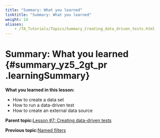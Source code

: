```yaml
--- 
title: "Summary: What you learned"
linktitle: "Summary: What you learned"
weight: 14
aliases: 
    - /TA_Tutorials/Topics/Summary_Creating_data_driven_tests.html
---
```

# Summary: What you learned {#summary_yz5_2gt_pr .learningSummary}

**What you learned in this lesson:**

-   How to create a data set
-   How to run a data-driven test
-   How to create an external data source

**Parent topic:**[Lesson \#7: Creating data-driven tests](../../TA_Tutorials/Topics/Tutorial_Creating_data-driven_tests.html)

**Previous topic:**[Named filters](../../TA_Tutorials/Topics/Named_data_set_filters.html)

